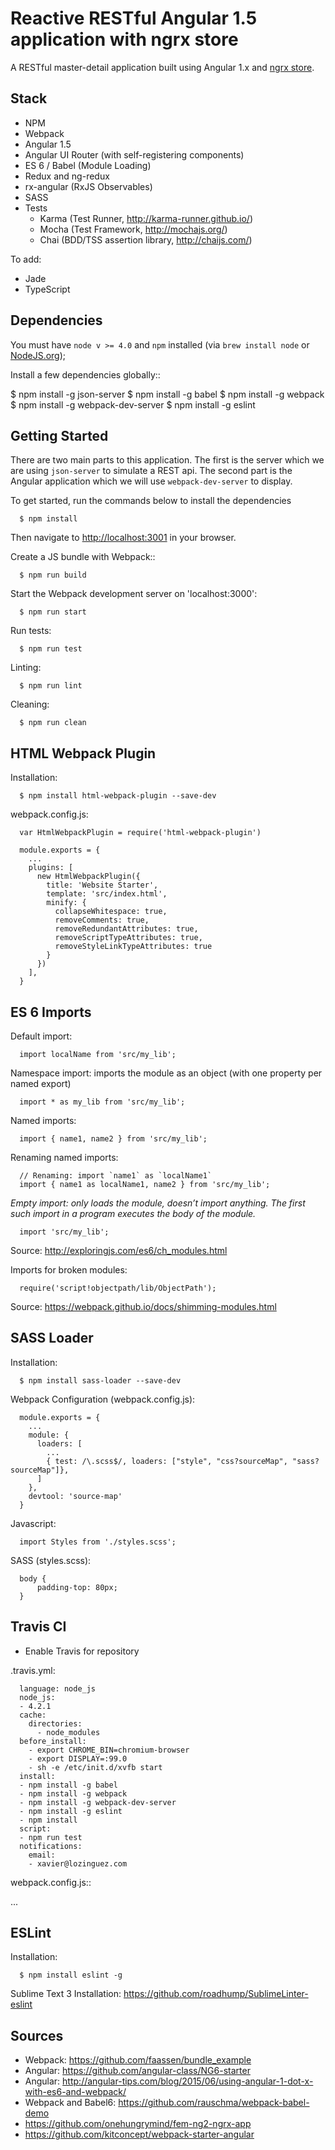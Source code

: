 # Reactive RESTful Angular 1.5 application with ngrx store

A RESTful master-detail application built using Angular 1.x and [ngrx store](https://github.com/ngrx/store).


## Stack

- NPM
- Webpack
- Angular 1.5
- Angular UI Router (with self-registering components)
- ES 6 / Babel (Module Loading)
- Redux and ng-redux
- rx-angular (RxJS Observables)
- SASS
- Tests
  - Karma (Test Runner, http://karma-runner.github.io/)
  - Mocha (Test Framework, http://mochajs.org/)
  - Chai (BDD/TSS assertion library, http://chaijs.com/)

To add:

- Jade
- TypeScript

## Dependencies

You must have `node v >= 4.0` and `npm` installed (via `brew install node` or [NodeJS.org](https://nodejs.org/en/));

Install a few dependencies globally::

  $ npm install -g json-server
  $ npm install -g babel
  $ npm install -g webpack
  $ npm install -g webpack-dev-server
  $ npm install -g eslint


## Getting Started

There are two main parts to this application. The first is the server which we are using `json-server` to simulate a REST api. The second part is the Angular application which we will use `webpack-dev-server` to display.  

To get started, run the commands below to install the dependencies

```
  $ npm install
```

Then navigate to [http://localhost:3001](http://localhost:3001) in your browser.

Create a JS bundle with Webpack::

```
  $ npm run build
```

Start the Webpack development server on 'localhost:3000':

```
  $ npm run start
```

Run tests:

```
  $ npm run test
```

Linting:

```
  $ npm run lint
```

Cleaning:

```
  $ npm run clean
```


## HTML Webpack Plugin

Installation:

```
  $ npm install html-webpack-plugin --save-dev
```

webpack.config.js:

```
  var HtmlWebpackPlugin = require('html-webpack-plugin')

  module.exports = {
    ...
    plugins: [
      new HtmlWebpackPlugin({
        title: 'Website Starter',
        template: 'src/index.html',
        minify: {
          collapseWhitespace: true,
          removeComments: true,
          removeRedundantAttributes: true,
          removeScriptTypeAttributes: true,
          removeStyleLinkTypeAttributes: true
        }
      })
    ],
  }
```


## ES 6 Imports

Default import:

```
  import localName from 'src/my_lib';
```

Namespace import: imports the module as an object (with one property per named export)

```
  import * as my_lib from 'src/my_lib';
```

Named imports:

```
  import { name1, name2 } from 'src/my_lib';
```

Renaming named imports:

```
  // Renaming: import `name1` as `localName1`
  import { name1 as localName1, name2 } from 'src/my_lib';
```

*Empty import: only loads the module, doesn’t import anything. The first such import in a program executes the body of the module.*

```
  import 'src/my_lib';
```

Source: http://exploringjs.com/es6/ch_modules.html

Imports for broken modules:

```
  require('script!objectpath/lib/ObjectPath');
```

Source: https://webpack.github.io/docs/shimming-modules.html


## SASS Loader

Installation:

```
  $ npm install sass-loader --save-dev
```

Webpack Configuration (webpack.config.js):

```
  module.exports = {
    ...
    module: {
      loaders: [
        ...
        { test: /\.scss$/, loaders: ["style", "css?sourceMap", "sass?sourceMap"]},
      ]
    },
    devtool: 'source-map'
  }
```

Javascript:

```
  import Styles from './styles.scss';
```

SASS (styles.scss):

```
  body {
      padding-top: 80px;
  }
```

## Travis CI

- Enable Travis for repository

.travis.yml:

```
  language: node_js
  node_js:
  - 4.2.1
  cache:
    directories:
      - node_modules
  before_install:
    - export CHROME_BIN=chromium-browser
    - export DISPLAY=:99.0
    - sh -e /etc/init.d/xvfb start
  install:
  - npm install -g babel
  - npm install -g webpack
  - npm install -g webpack-dev-server
  - npm install -g eslint
  - npm install
  script:
  - npm run test
  notifications:
    email:
    - xavier@lozinguez.com
```

webpack.config.js::

  ...


## ESLint

Installation:

```
  $ npm install eslint -g
```

Sublime Text 3 Installation: https://github.com/roadhump/SublimeLinter-eslint


## Sources

- Webpack: https://github.com/faassen/bundle_example
- Angular: https://github.com/angular-class/NG6-starter
- Angular: http://angular-tips.com/blog/2015/06/using-angular-1-dot-x-with-es6-and-webpack/
- Webpack and Babel6: https://github.com/rauschma/webpack-babel-demo
- https://github.com/onehungrymind/fem-ng2-ngrx-app
- https://github.com/kitconcept/webpack-starter-angular